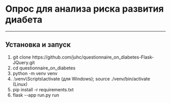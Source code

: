 <h1>Опрос для анализа риска развития диабета</h1>
<hr>
<h2>Установка и запуск</h2>
<ol>
  <li>git clone https://github.com/juhc/questionnaire_on_diabetes-Flask-JQuery.git</li>
  <li>cd questionnaire_on_diabetes
  <li>python -m venv venv</li>
  <li>.\venv\Scripts\activate (для Windows); source ./venv/bin/activate (Linux)</li>
  <li>pip install -r requirements.txt</li>
  <li>flask --app run.py run</li>
</ol>
